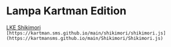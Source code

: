 # Lampa Kartman Edition


[LKE Shikimori](https://kartman.sms.github.io/main/shikimori.js) `[https://kartman.sms.github.io/main/shikimori/shikimori.js](https://kartmansms.github.io/main/Shikimori/Shikimori.js)`
